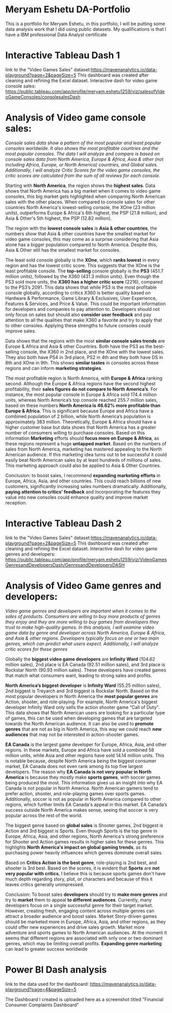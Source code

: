 # Meryam Eshetu DA-Portfolio
This is a portfolio for Meryam Eshetu, in this portfolio, I will be putting some data analysis work that I did using public datasets. My qualifications is that I have a IBM professional Data Analyst certificate
# Interactive Tableau Dash 1
link to the "Video Games Sales" dataset:https://mavenanalytics.io/data-playground?page=2&pageSize=5 
This dashboard was created after cleaning and refining the Excel dataset.
Interactive dash for video game console sales:
https://public.tableau.com/app/profile/meryam.eshetu1259/viz/salesofVideoGameConsoles/consolesalesDash

# Analysis of Video game console sales:

*Console sales data show a pattern of the most popular and least popular consoles worldwide. It also shows the most profitable countries and the most popular consoles. The data I will analyze and compare is based on console sales data from North America, Europe & Africa, Asia & other (not including Africa, Europe, or North America) countries, and Global sales. Additionally, I will analyze Critic Scores for the video game consoles, the critic scores are calculated from the sum of all reviews for each console.*

Starting with **North America**, the region shows the **highest sales**. Data shows that North America has a big market when it comes to video game consoles, this big market gets highlighted when comparing North American sales with the other places. When compared to console sales for other countries North America's lowest-selling console, the XOne (23 million units), outperforms Europe & Africa's 6th highest, the PSP (21.8 million), and Asia & Other's 5th highest, the PSP (12.82 million).

The region with the **lowest console sales** is **Asia & other countries**, the numbers show that Asia & other countries have the smallest market for video game consoles, this may come as a surprise considering that Asia alone has a bigger population compared to North America. Despite this, Asia & Other still has the smallest market for consoles.

The least sold console globally is the **XOne**, which **ranks lowest** in every region and has the lowest critic score. This suggests that the XOne is the least profitable console.
The **top-selling** console globally is the **PS3** (451.7 million units), followed by the X360 (431.3 million units). Even though the PS3 sold more units, the **X360 has a higher critic score** (2216), compared to the PS3’s 2091. This data shows that while PS3 is the most profitable console globally, according to critics X360 is better quality based on Hardware & Performance, Game Library & Exclusives, User Experience, Features & Services, and Price & Value. This could be important information for developers and companies to pay attention to. Developers should not only focus on sales but should also **consider user feedback** and pay attention to all the qualities that make X360 a favorite and try to apply that to other consoles. Applying these strengths to future consoles could improve sales. 

Data shows that the regions with the most **similar console sales trends** are Europe & Africa and Asia & other Countries. Both have the PS3 as the best-selling console, the X360 in 2nd place, and the XOne with the lowest sales. They also both have PS4 in 3rd place, PS2 in 4th and they both have DS in 8th and XOne in 9th. This shows **similar tastes** in consoles across these regions and can inform **marketing strategies**.

The most profitable region is North America, with **Europe & Africa** ranking second. Although the Europe & Africa regions have the second highest profitability, their **sales figures do not compare to North America’s**. For instance, the most popular console in Europe & Africa sold 174.4 million units, whereas North America’s top console reached 255.7 million sales, based on these numbers **North America is 46.62% more profitable than Europe & Africa**. This is significant because Europe and Africa have a combined population of 2 billion, while North America’s population is approximately 383 million. Theoretically, Europe & Africa should have a higher customer base but data shows that North America has a greater number of consumers willing to purchase consoles.
 Based on this information **Marketing** efforts should **focus more on Europe & Africa**, as these regions represent a huge **untapped market**. Based on the numbers of sales from North America, marketing has mastered appealing to the North American audience. If this marketing idea turns out to be successful it could easily beat North American sales by at least hundreds of millions of sales. This marketing approach could also be applied to Asia & Other Countries.

Conclusion: to boost sales, I recommend **expanding marketing efforts** in Europe, Africa, Asia, and other countries. This could reach billions of new customers, significantly increasing sales numbers dramatically. Additionally, **paying attention to critics' feedback** and incorporating the features they value into new consoles could enhance quality and improve market reception.

# Interactive Tableau Dash 2
link to the "Video Games Sales" dataset:https://mavenanalytics.io/data-playground?page=2&pageSize=5 
This dashboard was created after cleaning and refining the Excel dataset.
Interactive dash for video game genres and developers:
https://public.tableau.com/app/profile/meryam.eshetu1259/viz/VideoGamesGenresandDevelopersDash/GenresandDevelopersDASH
# Analysis of Video Game genres and developers:
*Video game genres and developers are important when it comes to the sales of products. Consumers are willing to buy more products of genres they enjoy and they are more willing to buy games from developers they trust to make high-quality games. In this analysis, I will examine video game data by genre and developer across North America, Europe & Africa, and Asia & other regions. Developers typically focus on one or two main genres, which can predict what users expect. Additionally, I will analyze critic scores for these genres*

Globally the **biggest video game developers** are **Infinity Ward** (104.62 million sales), 2nd place is EA Canada (92.51 million sales), and 3rd place is Rockstar North (90.93 million sales). These developers have created games that match what consumers want, leading to strong sales and profits.

**North America’s biggest developer** is **Infinity Ward** (55.25 million sales), 2nd biggest is Treyarch and 3rd biggest is Rockstar North. Based on the most popular developers in North America the **most popular genres** are Action, shooter, and role-playing. For example, North America's biggest developer Infinity Ward only sells the action shooter game “Call of Duty”. This data shows that North American users are looking for a particular type of games, this can be used when developing games that are targeted towards the North American audience. It can also be used to **promote genres** that are not as big in North America, this way we could reach **new audiences** that may not be interested in action-shooter games.

**EA Canada** is the largest game developer for Europe, Africa, Asia, and other regions. In these markets, Europe and Africa have sold a combined 58 million units, while Asia and other regions have sold 14.14 million units. This is notable because, despite North America being the biggest consumer market, EA Canada does not even rank among its top five largest developers. The reason why **EA Canada is not very popular in North America** is because they mostly make **sports games**, with soccer games being produced the most. This information gives us an insight into why EA Canada is not popular in North America. North American gamers tend to prefer action, shooter, and role-playing games over sports games. Additionally, soccer is not as popular in North America compared to other regions, which further limits EA Canada's appeal in this market. EA Canada’s success outside North America makes sense, seeing that soccer is very popular across the rest of the world.

The biggest genre based on **global sales** is Shooter games, 2nd biggest is Action and 3rd biggest is Sports. Even though Sports is the top genre in Europe, Africa, Asia, and other regions, North America's strong preference for Shooter and Action games results in higher sales for these genres. This highlights **North America's impact on global gaming trends**, as its purchasing power heavily influences which genres dominate overall sales.

Based on **Critics Action is the best genre**, role-playing is 2nd best, and shooter is 3rd best. Based on the scores, it is evident that **Sports** are **not very popular with critics**, I believe this is because sports games don't have much depth regarding story, plot, or characters and because of this it leaves critics generally unimpressed.

Conclusion: To boost sales **developers** should try to **make more genres** and try to **market** them to appeal **to different audiences**. Currently, many developers focus on a single successful genre for their target market. However, creating fresh, engaging content across multiple genres can attract a broader audience and boost sales. Market Story-driven games should be marketed more in Europe, Africa, Asia, and other regions, as they could offer new experiences and drive sales growth. Market more adventure and sports games to North American audiences. At the moment it seems that different regions are associated with only one or two dominant genres, which may be limiting overall profits. **Expanding genre marketing** can lead to greater success worldwide

# Power BI Dash analysis

link to the data used for the dashboard:
https://mavenanalytics.io/data-playground?page=4&pageSize=5

The Dashboard I created is uploaded here as a screenshot titled "Financial Consumer Complaints Dashboard"
